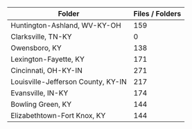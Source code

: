| Folder                             |   Files / Folders |
|------------------------------------|-------------------|
| Huntington-Ashland, WV-KY-OH       |               159 |
| Clarksville, TN-KY                 |                 0 |
| Owensboro, KY                      |               138 |
| Lexington-Fayette, KY              |               171 |
| Cincinnati, OH-KY-IN               |               271 |
| Louisville-Jefferson County, KY-IN |               217 |
| Evansville, IN-KY                  |               174 |
| Bowling Green, KY                  |               144 |
| Elizabethtown-Fort Knox, KY        |               144 |